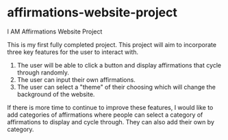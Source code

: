 # affirmations-website-project

I AM Affirmations Website Project

This is my first fully completed project. This project will aim to incorporate three key features for the user to interact with.

1. The user will be able to click a button and display affirmations that cycle through randomly.
2. The user can input their own affirmations.
3. The user can select a "theme" of their choosing which will change the background of the website.

If there is more time to continue to improve these features, I would like to add categories of affirmations where people can select a category of affirmations to display and cycle through. They can also add their own by category.